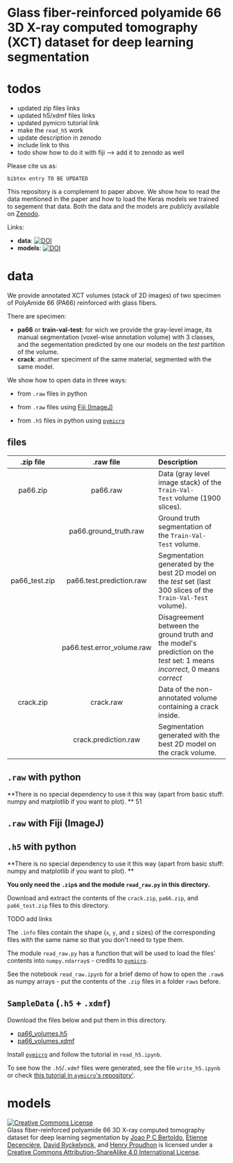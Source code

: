 # Glass fiber-reinforced polyamide 66 3D X-ray computed tomography (XCT) dataset for deep learning segmentation

# todos
 
 - updated zip files links
 - updated h5/xdmf files links
 - updated pymicro tutorial link
 - make the `read_h5` work
 - update description in zenodo
 - include link to this 
 - todo show how to do it with fiji --> add it to zenodo as well

Please cite us as: 

```
bibtex entry TO BE UPDATED
```

This repository is a complement to paper above. We show how to read the data mentioned in the paper and how to load the Keras models we trained to segement that data. Both the data and the models are publicly available on [Zenodo](https://zenodo.org/).

Links:

* **data**: [![DOI](https://zenodo.org/badge/DOI/10.5281/zenodo.4601560.svg)](https://doi.org/10.5281/zenodo.4601560)
* **models**: [![DOI](https://zenodo.org/badge/DOI/10.5281/zenodo.4587827.svg)](https://doi.org/10.5281/zenodo.4587827)

# data

We provide annotated XCT volumes (stack of 2D images) of two specimen of PolyAmide 66 (PA66) reinforced with glass fibers. 

There are specimen:

* **pa66** or **train-val-test**: for wich we provide the gray-level image, its manual segmentation (voxel-wise annotation volume) with 3 classes, and the segementation predicted by one our models on the *test* partition of the volume.
* **crack**: another speciment of the same material, segmented with the same model.

We show how to open data in three ways:

 - from `.raw` files in python

 - from `.raw` files using [Fiji (ImageJ)](https://imagej.net/Fiji)

 - from `.h5` files in python using [`pymicro`](https://github.com/heprom/pymicro)

## files 

| **.zip file**               | **.raw file**                | **Description**                                                                                                                     |
| :-------------------------: | :--------------------------: | :---------------------------------------------------------------------------------------------------------------------------------- |
| pa66\.zip                   | pa66\.raw                    | Data (gray level image stack) of the `Train-Val-Test` volume (1900 slices).                                                         |
|                             | pa66\.ground\_truth.raw      | Ground truth segmentation of the `Train-Val-Test` volume.                                                                           |
| pa66\_test.zip              | pa66\.test.prediction.raw    | Segmentation generated by the best 2D model on the *test* set (last 300 slices of the `Train-Val-Test` volume).                    |
|                             | pa66\.test.error\_volume.raw | Disagreement between the ground truth and the model's prediction on the *test* set: 1 means *incorrect*, 0 means *correct*    |
| crack.zip                   | crack.raw                    | Data of the non-annotated volume containing a crack inside.                                                                         |
|                             | crack.prediction.raw         | Segmentation generated with the best 2D model on the crack volume.                                                                   |

## `.raw` with **python**
**There is no special dependency to use it this way (apart from basic stuff: numpy and matplotlib if you want to plot). **
51

## `.raw` with **Fiji (ImageJ)**

## `.h5` with **python**

**There is no special dependency to use it this way (apart from basic stuff: numpy and matplotlib if you want to plot). **

**You only need the `.zip`s and the module `read_raw.py` in this directory.**

Download and extract the contents of the `crack.zip`, `pa66.zip`, and `pa66_test.zip` files to this directory.

TODO add links


The `.info` files contain the shape (`x`, `y`, and `z` sizes) of the corresponding files with the same name so that you don't need to type them.

The module `read_raw.py` has a function that will be used to load the files' contents into `numpy.ndarray`s - credits to [`pymicro`](https://github.com/heprom/pymicro).

See the notebook `read_raw.ipynb` for a brief demo of how to open the `.raw`s as numpy arrays - put the contents of the `.zip` files in a folder `raws` before. 

## `SampleData` (`.h5` + `.xdmf`)

Download the files below and put them in this directory.

- [pa66_volumes.h5]()
- [pa66_volumes.xdmf]()

Install [`pymicro`](https://github.com/heprom/pymicro) and follow the tutorial in `read_h5.ipynb`.

To see how the `.h5`/`.xdmf` files were generated, see the file `write_h5.ipynb` or check [this tutorial in `pymicro`'s repository']().

# models

<a rel="license" href="http://creativecommons.org/licenses/by-sa/4.0/"><img alt="Creative Commons License" style="border-width:0" src="https://i.creativecommons.org/l/by-sa/4.0/88x31.png" /></a><br /><span xmlns:dct="http://purl.org/dc/terms/" href="http://purl.org/dc/dcmitype/Dataset" property="dct:title" rel="dct:type">Glass fiber-reinforced polyamide 66 3D X-ray computed tomography dataset for deep learning segmentation</span> by <span xmlns:cc="http://creativecommons.org/ns#" property="cc:attributionName"><a rel="author" href="https://orcid.org/0000-0002-9512-772X">Joao P C Bertoldo</a>, <a rel="author" href="https://orcid.org/0000-0002-1349-8042">Etienne Decencière</a>, <a rel="author" href="https://orcid.org/0000-0003-3268-4892">David Ryckelynck</a>, and <a rel="author" href="https://orcid.org/0000-0002-4075-5577">Henry Proudhon</a></span> is licensed under a <a rel="license" href="http://creativecommons.org/licenses/by-sa/4.0/">Creative Commons Attribution-ShareAlike 4.0 International License</a>.
